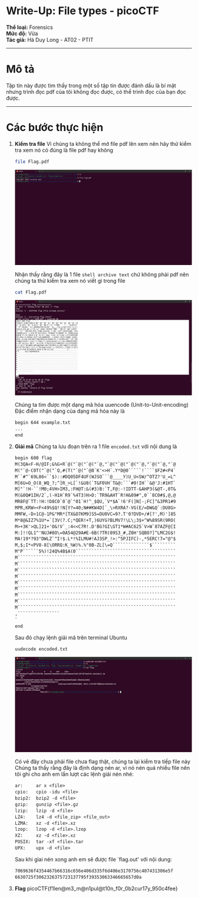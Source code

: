 # Write-Up: File types - picoCTF

**Thể loại:** Forensics  
**Mức độ:** Vừa  
**Tác giả:** Hà Duy Long - AT02 - PTIT

---

# Mô tả

Tập tin này được tìm thấy trong một số tập tin được đánh dấu là bí mật nhưng trình đọc pdf của tôi không đọc được, có thể trình đọc của bạn đọc được.

---

# Các bước thực hiện

1. **Kiểm tra file**
    Vì chúng ta không thể mở file pdf lên xem nên hãy thử kiểm tra xem nó có đúng là file pdf hay không
    
    ```bash
    file Flag.pdf
    ```

    ![alt text](image1.png)

    Nhận thấy rằng đây là 1 file `shell archive text` chứ không phải pdf nên chúng ta thử kiểm tra xem nó viết gì trong file

    ```bash 
    cat Flag.pdf
    ```

    ![alt text](image2.png)

    Chúng ta tìm được một dạng mã hóa uuencode (Unit-to-Unit-encoding)
    Đặc điểm nhận dạng của dạng mã hóa này là 

    ```bash
    begin 644 example.txt
    ...
    end
    ```

2. **Giải mã**
    Chúng ta lưu đoạn trên ra 1 file `encoded.txt` với nội dung là

    ```txt
    begin 600 flag
    M(3QA<F-H/@IF;&%G+R`@("`@("`@("`@,"`@("`@("`@("`@,"`@("`@,"`@
    M("`@-C0T("`@("`Q,#(T("`@("`@8`K'<>H`.Y*D@0`````!````$F2#<P4`
    M``#^`69L86<``$)::#DQ05DF4UF(WJSO```@____Y)U_U<SW/^OTZ?'U_=L^
    M[6U=O_O(8_WQ_?;^]R_>L[`!&U8(`T&F0VH`T&@:```#0!IH``&@'J:#1HT`
    M]"`!H-``!M0;4VH>IM3,:FH@T:&(#3)B:`T,F@:-!IDTT-&AHP3(&@T-,0T&
    M(&0Q#1IH/2`,(-H1H`R9`%4T3)H>D:`TR9&AHT`R!H&09#",0``8C0#$,@,@
    MR8F@`TT:!H:!D8C0`0`@`"01`H!^_$QU,`V*$A`!6'F(]N[-;FC]^&3PR1#9
    MPR,KRW><F<49%$Q!!N[Y?=40;N##KW4D[`_\>RXRA?-VG(E/=DW&Q`:DU8G>
    MMFW,-D>1C@-1P&"MR*[TX&O7KM9]S5=DU0VC=9?.T'0?DVD+/#[?',M)']85
    M*8@&IZ7%1U*=`[3V(?.C;*QER!+T,)6UYG?BLMV7!\L\;3$+^W%89SR(9RO(
    M>+3K'>QL]21+'O&!V`_:4<<C7R!.D'BG?GI\GT1*W#AC625`V>W`87AZF@[I
    M:]!!QL1^'NUJ#8O\=0A54@29A#E-6B(?TR(09S3_#,Z0H'SQBO?]^LMC2G$!
    MA!19*?93"DWLZ`^I!$.L*!%ILMU#!AJ3SP_!>:^5PJIFC)-,*5ERC!7="@"$
    M,$;I*<PV8-8[\ORRQ:K_%W)%.%"0B-ZL[\=Q``````````````$`````````
    M"P``````5%)!24Q%4B$A(0``````````````````````````````````````
    M````````````````````````````````````````````````````````````
    M````````````````````````````````````````````````````````````
    M````````````````````````````````````````````````````````````
    M````````````````````````````````````````````````````````````
    M````````````````````````````````````````````````````````````
    M````````````````````````````````````````````````````````````
    M````````````````````````````````````````````````````````````
    M````````````````````````````````````````````````````````````
    M````````````````````````````````````````````````````````````
    ,````````````````
    `
    end
    ```

    Sau đó chạy lệnh giải mã trên terminal Ubuntu
    ```bash
    uudecode encoded.txt
    ```

    ![alt text](image3.png)

    Có vẻ đây chưa phải file chưa flag thật, chúng ta lại kiểm tra tiếp file này
    Chúng ta thấy rằng đây là định dạng nén ar, vì nó nén quá nhiều file nên tôi ghi cho anh em lần lượt các lệnh giải nén nhé:

    ```txt
    ar:     ar x <file>
    cpio:   cpio -idu <file>
    bzip2:  bzip2 -d <file>
    gzip:   gunzip <file>.gz
    lzip:   lzip -d <file>
    LZ4:    lz4 -d <file_zip> <file_out>
    LZMA:   xz -d <file>.xz
    lzop:   lzop -d <file>.lzop
    XZ:     xz -d <file>.xz
    POSIX:  tar -xf <file>.tar
    UPX:    upx -d <file>
    ```

    Sau khi gỉai nén xong anh em sẽ được file `flag.out' với nội dung:

    ```txt
    7069636f4354467b66316c656e406d335f6d406e3170756c407431306e5f
    6630725f3062326375723137795f39353063346665657d0a
    ```

3. **Flag**
   picoCTF{f1len@m3_m@n1pul@t10n_f0r_0b2cur17y_950c4fee}
